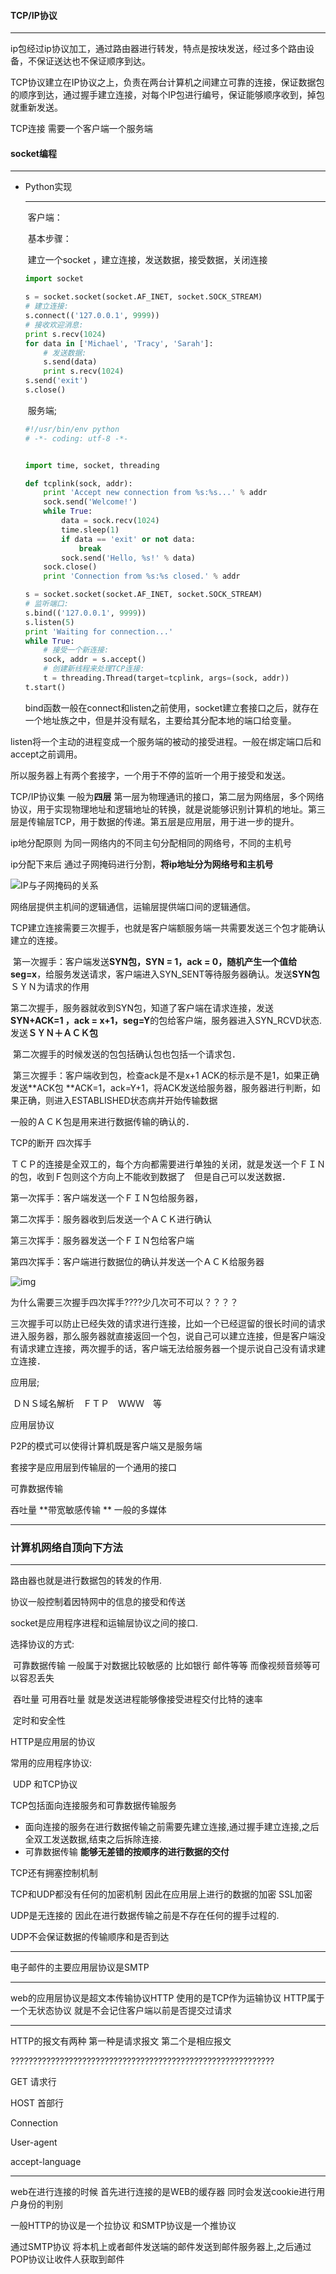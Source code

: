 #### TCP/IP协议

***

ip包经过ip协议加工，通过路由器进行转发，特点是按块发送，经过多个路由设备，不保证送达也不保证顺序到达。



TCP协议建立在IP协议之上，负责在两台计算机之间建立可靠的连接，保证数据包的顺序到达，通过握手建立连接，对每个IP包进行编号，保证能够顺序收到，掉包就重新发送。



TCP连接 需要一个客户端一个服务端



#### socket编程

***

- Python实现

  ***

  ​	客户端：

  ​		基本步骤：

  ​				建立一个socket ，建立连接，发送数据，接受数据，关闭连接

  ```python
  import socket
  
  s = socket.socket(socket.AF_INET, socket.SOCK_STREAM)
  # 建立连接:
  s.connect(('127.0.0.1', 9999))
  # 接收欢迎消息:
  print s.recv(1024)
  for data in ['Michael', 'Tracy', 'Sarah']:
      # 发送数据:
      s.send(data)
      print s.recv(1024)
  s.send('exit')
  s.close()
  ```

  

  ​	服务端;

  ```python
  #!/usr/bin/env python
  # -*- coding: utf-8 -*-
  
  
  import time, socket, threading
  
  def tcplink(sock, addr):
      print 'Accept new connection from %s:%s...' % addr
      sock.send('Welcome!')
      while True:
          data = sock.recv(1024)
          time.sleep(1)
          if data == 'exit' or not data:
              break
          sock.send('Hello, %s!' % data)
      sock.close()
      print 'Connection from %s:%s closed.' % addr
  
  s = socket.socket(socket.AF_INET, socket.SOCK_STREAM)
  # 监听端口:
  s.bind(('127.0.0.1', 9999))
  s.listen(5)
  print 'Waiting for connection...'
  while True:
      # 接受一个新连接:
      sock, addr = s.accept()
      # 创建新线程来处理TCP连接:
      t = threading.Thread(target=tcplink, args=(sock, addr))
  t.start()
  ```

   

  bind函数一般在connect和listen之前使用，socket建立套接口之后，就存在一个地址族之中，但是并没有赋名，主要给其分配本地的端口给变量。

 listen将一个主动的进程变成一个服务端的被动的接受进程。一般在绑定端口后和accept之前调用。

所以服务器上有两个套接字，一个用于不停的监听一个用于接受和发送。



TCP/IP协议集 一般为**四层** 第一层为物理通讯的接口，第二层为网络层，多个网络协议，用于实现物理地址和逻辑地址的转换，就是说能够识别计算机的地址。第三层是传输层TCP，用于数据的传递。第五层是应用层，用于进一步的提升。

ip地分配原则 为同一网络内的不同主句分配相同的网络号，不同的主机号

ip分配下来后 通过子网掩码进行分割，**将ip地址分为网络号和主机号**

![IP与子网掩码的关系](https://img-blog.csdn.net/20160427105221679)

网络层提供主机间的逻辑通信，运输层提供端口间的逻辑通信。

TCP建立连接需要三次握手，也就是客户端额服务端一共需要发送三个包才能确认建立的连接。

​	第一次握手：客户端发送**SYN包，SYN = 1，ack = 0，随机产生一个值给seg=x**，给服务发送请求，客户端进入SYN_SENT等待服务器确认。发送**SYN包**　ＳＹＮ为请求的作用

​	第二次握手，服务器就收到SYN包，知道了客户端在请求连接，发送**SYN+ACK=1 ，ack = x+1，seg=Y**的包给客户端，服务器进入SYN_RCVD状态.发送**ＳＹＮ＋ＡＣＫ包**

​		第二次握手的时候发送的包包括确认包也包括一个请求包．

​	第三次握手：客户端收到包，检查ack是不是x+1 ACK的标示是不是1，如果正确发送**ACK包 **ACK=1，ack=Y+1，将ACK发送给服务器，服务器进行判断，如果正确，则进入ESTABLISHED状态病并开始传输数据

一般的ＡＣＫ包是用来进行数据传输的确认的．

TCP的断开 四次挥手

ＴＣＰ的连接是全双工的，每个方向都需要进行单独的关闭，就是发送一个ＦＩＮ的包，收到Ｆ包则这个方向上不能收到数据了　但是自己可以发送数据．

第一次挥手：客户端发送一个ＦＩＮ包给服务器，

第二次挥手：服务器收到后发送一个ＡＣＫ进行确认

第三次挥手：服务器发送一个ＦＩＮ包给客户端

第四次挥手：客户端进行数据位的确认并发送一个ＡＣＫ给服务器



![img](https://img-blog.csdn.net/20160219154603439?watermark/2/text/aHR0cDovL2Jsb2cuY3Nkbi5uZXQv/font/5a6L5L2T/fontsize/400/fill/I0JBQkFCMA==/dissolve/70/gravity/Center)

为什么需要三次握手四次挥手????少几次可不可以？？？？

三次握手可以防止已经失效的请求进行连接，比如一个已经逗留的很长时间的请求进入服务器，那么服务器就直接返回一个包，说自己可以建立连接，但是客户端没有请求建立连接，两次握手的话，客户端无法给服务器一个提示说自己没有请求建立连接．





应用层;

​	ＤＮＳ域名解析　ＦＴＰ　ＷＷＷ　等

应用层协议

P2P的模式可以使得计算机既是客户端又是服务端

套接字是应用层到传输层的一个通用的接口



可靠数据传输

吞吐量  **带宽敏感传输 ** 一般的多媒体





***

### 计算机网络自顶向下方法

***

路由器也就是进行数据包的转发的作用.

协议一般控制着因特网中的信息的接受和传送

socket是应用程序进程和运输层协议之间的接口.



选择协议的方式:

​	可靠数据传输   一般属于对数据比较敏感的 比如银行 邮件等等  而像视频音频等可以容忍丢失 

​	吞吐量  可用吞吐量 就是发送进程能够像接受进程交付比特的速率

​	定时和安全性

HTTP是应用层的协议

常用的应用程序协议:

​	UDP 和TCP协议  

TCP包括面向连接服务和可靠数据传输服务

- 面向连接的服务在进行数据传输之前需要先建立连接,通过握手建立连接,之后全双工发送数据,结束之后拆除连接.
- 可靠数据传输 **能够无差错的按顺序的进行数据的交付**

TCP还有拥塞控制机制

TCP和UDP都没有任何的加密机制  因此在应用层上进行的数据的加密 SSL加密



UDP是无连接的  因此在进行数据传输之前是不存在任何的握手过程的.

UDP不会保证数据的传输顺序和是否到达



***

电子邮件的主要应用层协议是SMTP

***

web的应用层协议是超文本传输协议HTTP   使用的是TCP作为运输协议   HTTP属于一个无状态协议 就是不会记住客户端以前是否提交过请求



***

HTTP的报文有两种 第一种是请求报文 第二个是相应报文

???????????????????????????????????????????????????????????

GET  请求行

HOST 首部行

Connection

User-agent

accept-language

***

web在进行连接的时候 首先进行连接的是WEB的缓存器 同时会发送cookie进行用户身份的判别



一般HTTP的协议是一个拉协议 和SMTP协议是一个推协议

通过SMTP协议 将本机上或者邮件发送端的邮件发送到邮件服务器上,之后通过POP协议让收件人获取到邮件